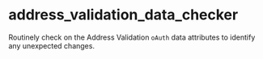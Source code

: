 # address_validation_data_checker
Routinely check on the Address Validation `oAuth` data attributes to identify any unexpected changes.